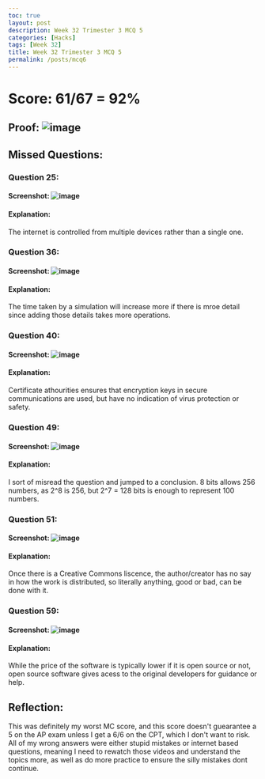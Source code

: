 ```yaml
---
toc: true
layout: post
description: Week 32 Trimester 3 MCQ 5
categories: [Hacks]
tags: [Week 32]
title: Week 32 Trimester 3 MCQ 5
permalink: /posts/mcq6
---
```

# Score: 61/67 = 92%
## Proof: ![image](https://user-images.githubusercontent.com/68085673/236363697-65964535-c3ef-40ac-9cd3-4ded1ff38e74.png)
## Missed Questions:
### Question 25:
#### Screenshot: ![image](https://user-images.githubusercontent.com/68085673/236363808-1c545b19-c4b1-4866-a301-8b43ac9a84f6.png)
#### Explanation: 
The internet is controlled from multiple devices rather than a single one.
### Question 36: 
#### Screenshot: ![image](https://user-images.githubusercontent.com/68085673/236364035-dd42a030-5827-4b7b-bfb5-c6da10a167dd.png)
#### Explanation: 
The time taken by a simulation will increase more if there is mroe detail since adding those details takes more operations.
### Question 40: 
#### Screenshot: ![image](https://user-images.githubusercontent.com/68085673/236364248-bde59bec-63db-4513-b549-b2c920c91e24.png)
#### Explanation: 
Certificate athourities ensures that encryption keys in secure communications are used, but have no indication of virus protection or safety.
### Question 49: 
#### Screenshot: ![image](https://user-images.githubusercontent.com/68085673/236364393-9f74878f-d26a-4bc4-bd38-a906817321ff.png)
#### Explanation: 
I sort of misread the question and jumped to a conclusion. 8 bits allows 256 numbers, as 2^8 is 256, but 2^7 = 128 bits is enough to represent 100 numbers.
### Question 51: 
#### Screenshot: ![image](https://user-images.githubusercontent.com/68085673/236364656-28a1638f-d31b-4bc4-a4b2-df5fb8ba5fca.png)
#### Explanation: 
Once there is a Creative Commons liscence, the author/creator has no say in how the work is distributed, so literally anything, good or bad, can be done with it.
### Question 59: 
#### Screenshot: ![image](https://user-images.githubusercontent.com/68085673/236365262-d4c3a5e1-9f37-4734-b639-64067208de4d.png)
#### Explanation: 
While the price of the software is typically lower if it is open source or not, open source software gives acess to the original developers for guidance or help.
## Reflection:
This was definitely my worst MC score, and this score doesn't guearantee a 5 on the AP exam unless I get a 6/6 on the CPT, which I don't want to risk. All of my wrong answers were either stupid mistakes or internet based questions, meaning I need to rewatch those videos and understand the topics more, as well as do more practice to ensure the silly mistakes dont continue.




